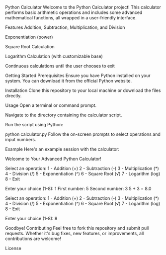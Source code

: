 Python Calculator
Welcome to the Python Calculator project! This calculator performs basic arithmetic operations and includes some advanced mathematical functions, all wrapped in a user-friendly interface.

Features
Addition, Subtraction, Multiplication, and Division

Exponentiation (power)

Square Root Calculation

Logarithm Calculation (with customizable base)

Continuous calculations until the user chooses to exit

Getting Started
Prerequisites
Ensure you have Python installed on your system. You can download it from the official Python website.

Installation
Clone this repository to your local machine or download the files directly.

Usage
Open a terminal or command prompt.

Navigate to the directory containing the calculator script.

Run the script using Python:


python calculator.py
Follow the on-screen prompts to select operations and input numbers.

Example
Here's an example session with the calculator:

Welcome to Your Advanced Python Calculator!

Select an operation:
1 - Addition (+)
2 - Subtraction (-)
3 - Multiplication (*)
4 - Division (/)
5 - Exponentiation (^)
6 - Square Root (√)
7 - Logarithm (log)
8 - Exit

Enter your choice (1-8): 1
First number: 5
Second number: 3
5 + 3 = 8.0

Select an operation:
1 - Addition (+)
2 - Subtraction (-)
3 - Multiplication (*)
4 - Division (/)
5 - Exponentiation (^)
6 - Square Root (√)
7 - Logarithm (log)
8 - Exit

Enter your choice (1-8): 8

Goodbye!
Contributing
Feel free to fork this repository and submit pull requests. Whether it's bug fixes, new features, or improvements, all contributions are welcome!

License
